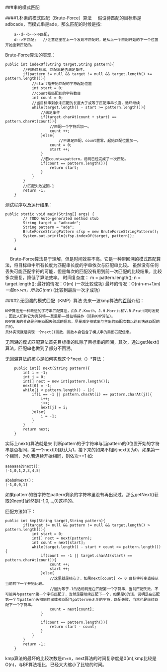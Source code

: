 ###串的模式匹配

####1.朴素的模式匹配（Brute-Force）算法
    假设待匹配的目标串是adbcade，而模式串是ade，那么匹配的时候是按:
```
	a--d--b-->不匹配;
	d-->不匹配;   //注意这里在上一个发现不匹配时，是从上一个匹配开始的下一个位置开始重新匹配的。
```

Brute-Force算法的实现：
```
public int indexOf(String target,String pattern){
		//判断目标串，匹配串是否满足条件。
		if(pattern != null && target != null && target.length() >= pattern.length()){
			//start指开始匹配的字符起始位置
			int start = 0;
			//count指匹配到的字符数目
			int count = 0;
			//当目标串剩余未匹配的长度大于或等于匹配串串长度，循环继续
			while(target.length() - start >= pattern.length()){
				//满足条件
				if(target.charAt(count + start) == pattern.charAt(count)){				
					//匹配一个字符后加一。
					count ++;
				}else{
				        //不满足匹配，count置零，起始匹配位置加一。
					count = 0;
					start ++;
				}
				//若count==pattern，说明已经完成了一次匹配。
				if(count == pattern.length()){
					return start;
				}
			}
		}
		//匹配失败返回-1
		return -1;
	}
```

测试程序以及运行结果：
```
public static void main(String[] args) {
		// TODO Auto-generated method stub
		String target = "adbcade";
		String pattern = "ade";
		BruteForceStringPattern sfsp = new BruteForceStringPattern();
		System.out.println(sfsp.indexOf(target, pattern));
	}
	
	4
```

    Brute-Force算法易于理解，但是时间效率不高。它是一种带回溯的模式匹配算法，将目标串中所有长度为匹配串长度的字串依次与匹配串比较。
虽然没有任何丢失可能匹配字符的可能，但是每次的匹配没有用到前一次匹配的比较结果，比较多次重复，降低了算法效率。
时间复杂度：
	m = pattern.length();
	n = target.length();
	最好的情况：O(m) (一次比较成功)
	最坏的情况：O(n(n-m+1)*m) 一般n>>m，所以O(n*m) (比较到最后一次才成功）


####2.无回溯的模式匹配（KMP）算法
先来一波kmp算法的[百科](http://baike.baidu.com/item/kmp%E7%AE%97%E6%B3%95)介绍：
```
KMP算法是一种改进的字符串匹配算法，由D.E.Knuth，J.H.Morris和V.R.Pratt同时发现
，因此人们称它为克努特——莫里斯——普拉特操作（简称KMP算法）。
KMP算法的关键是利用匹配失败后的信息，尽量减少模式串与主串的匹配次数以达到快速匹配的目的。
具体实现就是实现一个next()函数，函数本身包含了模式串的局部匹配信息。
```
无回溯的模式匹配算法首先目标串的祛除了目标串的回溯，其次，通过getNext()算法，匹配串也做到了部分不回溯。

无回溯算法的核心是如何实现这个*next（）*算法：
```
	public int[] next(String pattern){
		int i = -1;
		int j = 0;
		int[] next = new int[pattern.length()];
		next[0] = -1;
		while(j < pattern.length() - 1){
			if(i == -1 || pattern.charAt(i) == pattern.charAt(j)){
				i++;
				j++;
				next[j] = i;
			}else{
				i = -1;
			}
		}
		return next;
	}
```
实际上next()算法就是来 判断pattern的子字符串与当pattern的0位置开始的字符串是否相同，第一个next[0]默认为1，接下来的如果不相同next[i]为0，如果第一个相同，为0,若连续开始相同，则依次++1
如:
```
aaaaaaa的next():
[-1,0,1,2,3,4,5]

abab的next():
[-1,0,0,1]
```
如果pattern的首字符在pattern剩余的字符串里没有再出现过，那么getNext()获取的next[]必然是[-1,0,...,0]这样的。



匹配方法如下：
```
public int kmp(String target,String pattern){
		if(target != null && pattern != null && target.length() > pattern.length()){
			int start = 0;
			int[] next = next(pattern);
			int count = next[start];
			while(target.length() - start + count >= pattern.length()){
				if(count == -1 || target.charAt(start) == pattern.charAt(count)){
					count ++;
					start ++;
				}else{
					//这里就是核心了，如果next[count] <= 0 目标字符串直接从当前的下一个开始比较。
					//因为等于-1的话说明是在匹配第一个字符串，当前匹配失败，不可能再与pattern第一个字符匹配了，当然是要继续匹配下一个，如果是0的话，说明是在匹配第一个与pattern头相同的串或者匹配与pattern头无关的字符，匹配失败，当然也是继续匹配下一个字符串。
					count = next[count];
				}
				
				if(count == pattern.length()){
					return start - count;
				}
			}
		}
		return -1;
	}
```

kmp算法的最坏的比较次数是m+n，next算法的时间复杂度是0(m),kmp比较是O(n)，与BF算法相比，已经大大缩小了比较的时间。
